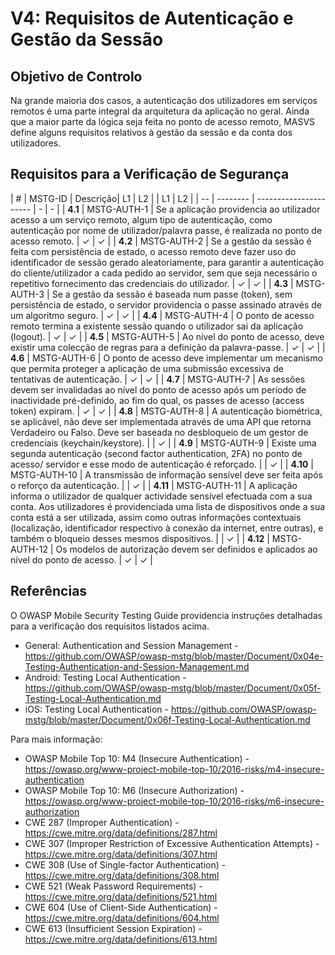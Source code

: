 # V4: Requisitos de Autenticação e Gestão da Sessão

## Objetivo de Controlo

Na grande maioria dos casos, a autenticação dos utilizadores em serviços remotos é uma parte integral da arquitetura da aplicação no geral. Ainda que a maior parte da lógica seja feita no ponto de acesso remoto, MASVS define alguns requisitos relativos à gestão da sessão e da conta dos utilizadores.

## Requisitos para a Verificação de Segurança

| # | MSTG-ID | Descrição| L1 | L2 |
 | L1 | L2 |
| -- | -------- | ---------------------- | - | - |
| **4.1** | MSTG-AUTH-1 | Se a aplicação providencia ao utilizador acesso a um serviço remoto, algum tipo de autenticação, como autenticação por nome de utilizador/palavra passe, é realizada no ponto de acesso remoto. | ✓ | ✓ |
| **4.2** | MSTG-AUTH-2 | Se a gestão da sessão é feita com persistência de estado, o acesso remoto deve fazer uso do identificador de sessão gerado aleatoriamente, para garantir a autenticação do cliente/utilizador a cada pedido ao servidor, sem que seja necessário o repetitivo fornecimento das credenciais do utilizador. | ✓ | ✓ |
| **4.3** | MSTG-AUTH-3 | Se a gestão da sessão é baseada num passe (token), sem persistência de estado, o servidor providencia o passe assinado através de um algoritmo seguro. | ✓ | ✓ |
| **4.4** | MSTG-AUTH-4 | O ponto de acesso remoto termina a existente sessão quando o utilizador sai da aplicação (logout). | ✓ | ✓ |
| **4.5** | MSTG-AUTH-5 | Ao nível do ponto de acesso, deve existir uma colecção de regras para a definição da palavra-passe. | ✓ | ✓ |
| **4.6** | MSTG-AUTH-6 | O ponto de acesso deve implementar um mecanismo que permita proteger a aplicação de uma submissão excessiva de tentativas de autenticação. | ✓ | ✓ |
| **4.7** | MSTG-AUTH-7 | As sessões devem ser invalidadas ao nível do ponto de acesso após um período de inactividade pré-definido, ao fim do qual, os passes de acesso (access token) expiram. | ✓ | ✓ |
| **4.8** | MSTG-AUTH-8 | A autenticação biométrica, se aplicável, não deve ser implementada através de uma API que retorna Verdadeiro ou Falso. Deve ser baseada no desbloqueio de um gestor de credenciais (keychain/keystore). | | ✓ |
| **4.9** | MSTG-AUTH-9 | Existe uma segunda autenticação (second factor authentication, 2FA) no ponto de acesso/ servidor e esse modo de autenticação é reforçado.  | | ✓ |
| **4.10** | MSTG-AUTH-10 | A transmissão de informação sensível deve ser feita após o reforço da autenticação. | | ✓ |
| **4.11** | MSTG-AUTH-11 | A aplicação informa o utilizador de qualquer actividade sensível efectuada com a sua conta. Aos utilizadores é providenciada uma lista de dispositivos onde a sua conta está a ser utilizada, assim como outras informações contextuais (localização, identificador respectivo à conexão da internet, entre outras), e também o bloqueio desses mesmos dispositivos. | | ✓ |
| **4.12** | MSTG-AUTH-12 | Os modelos de autorização devem ser definidos e aplicados ao nível do ponto de acesso. | ✓ | ✓ |

## Referências

O OWASP Mobile Security Testing Guide providencia instruções detalhadas para a verificação dos requisitos listados acima.

- General: Authentication and Session Management - <https://github.com/OWASP/owasp-mstg/blob/master/Document/0x04e-Testing-Authentication-and-Session-Management.md>
- Android: Testing Local Authentication - <https://github.com/OWASP/owasp-mstg/blob/master/Document/0x05f-Testing-Local-Authentication.md>
- iOS: Testing Local Authentication - <https://github.com/OWASP/owasp-mstg/blob/master/Document/0x06f-Testing-Local-Authentication.md>

Para mais informação:

- OWASP Mobile Top 10: M4 (Insecure Authentication) - <https://owasp.org/www-project-mobile-top-10/2016-risks/m4-insecure-authentication>
- OWASP Mobile Top 10: M6 (Insecure Authorization) - <https://owasp.org/www-project-mobile-top-10/2016-risks/m6-insecure-authorization>
- CWE 287 (Improper Authentication) - <https://cwe.mitre.org/data/definitions/287.html>
- CWE 307 (Improper Restriction of Excessive Authentication Attempts) - <https://cwe.mitre.org/data/definitions/307.html>
- CWE 308 (Use of Single-factor Authentication) - <https://cwe.mitre.org/data/definitions/308.html>
- CWE 521 (Weak Password Requirements) - <https://cwe.mitre.org/data/definitions/521.html>
- CWE 604 (Use of Client-Side Authentication) - <https://cwe.mitre.org/data/definitions/604.html>
- CWE 613 (Insufficient Session Expiration) - <https://cwe.mitre.org/data/definitions/613.html>
